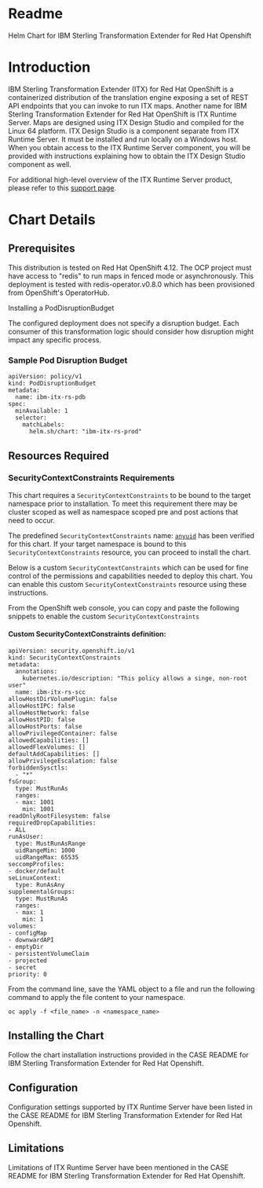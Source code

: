 # Readme

Helm Chart for IBM Sterling Transformation Extender for Red Hat Openshift

# Introduction

IBM Sterling Transformation Extender (ITX) for Red Hat OpenShift is a containerized distribution of the translation engine exposing a set of REST API endpoints that you can invoke to run ITX maps. Another name for IBM Sterling Transformation Extender for Red Hat OpenShift is ITX Runtime Server. Maps are designed using ITX Design Studio and compiled for the Linux 64 platform. ITX Design Studio is a component separate from ITX Runtime Server. It must be installed and run locally on a Windows host. When you obtain access to the ITX Runtime Server component, you will be provided with instructions explaining how to obtain the ITX Design Studio component as well.

For additional high-level overview of the ITX Runtime Server product, please refer to this [support page](https://www.ibm.com/support/pages/node/6829855).

# Chart Details

## Prerequisites

This distribution is tested on Red Hat OpenShift 4.12. The OCP project must have access to "redis" to run maps in fenced mode or asynchronously. This deployment is tested with redis-operator.v0.8.0 which has been provisioned from OpenShift's OperatorHub.

Installing a PodDisruptionBudget

The configured deployment does not specify a disruption budget. Each consumer of this transformation logic should consider how disruption might impact any specific process.

### Sample Pod Disruption Budget

``` { .yaml }
apiVersion: policy/v1
kind: PodDisruptionBudget
metadata:
  name: ibm-itx-rs-pdb
spec:
  minAvailable: 1
  selector:
    matchLabels:
      helm.sh/chart: "ibm-itx-rs-prod"
```

## Resources Required

### SecurityContextConstraints Requirements

This chart requires a `SecurityContextConstraints` to be bound to the target namespace prior to installation. To meet this requirement there may be cluster scoped as well as namespace scoped pre and post actions that need to occur.

The predefined `SecurityContextConstraints` name: [`anyuid`](https://docs.openshift.com/container-platform/4.12/authentication/managing-security-context-constraints.html) has been verified for this chart.  If your target namespace is bound to this `SecurityContextConstraints` resource, you can proceed to install the chart.

Below is a custom `SecurityContextConstraints` which can be used for fine control of the permissions and capabilities needed to deploy this chart. You can enable this custom `SecurityContextConstraints` resource using these instructions.

From the OpenShift web console, you can copy and paste the following snippets to enable the custom `SecurityContextConstraints`

#### Custom SecurityContextConstraints definition:

``` { .yaml }
apiVersion: security.openshift.io/v1
kind: SecurityContextConstraints
metadata:
  annotations:
    kubernetes.io/description: "This policy allows a singe, non-root user" 
  name: ibm-itx-rs-scc
allowHostDirVolumePlugin: false
allowHostIPC: false
allowHostNetwork: false
allowHostPID: false
allowHostPorts: false
allowPrivilegedContainer: false
allowedCapabilities: []
allowedFlexVolumes: []
defaultAddCapabilities: []
allowPrivilegeEscalation: false
forbiddenSysctls:
  - "*"
fsGroup:
  type: MustRunAs
  ranges:
  - max: 1001
    min: 1001
readOnlyRootFilesystem: false
requiredDropCapabilities:
- ALL
runAsUser:
  type: MustRunAsRange
  uidRangeMin: 1000
  uidRangeMax: 65535
seccompProfiles:
- docker/default
seLinuxContext:
  type: RunAsAny
supplementalGroups:
  type: MustRunAs
  ranges:
  - max: 1
    min: 1
volumes:
- configMap
- downwardAPI
- emptyDir
- persistentVolumeClaim
- projected
- secret
priority: 0
```

From the command line, save the YAML object to a file and run the following command to apply the file content to your namespace.

``` { .shell }
oc apply -f <file_name> -n <namespace_name>
```

## Installing the Chart

Follow the chart installation instructions provided in the CASE README for IBM Sterling Transformation Extender for Red Hat Openshift. 

## Configuration

Configuration settings supported by ITX Runtime Server have been listed in the CASE README for IBM Sterling Transformation Extender for Red Hat Openshift. 

## Limitations

Limitations of ITX Runtime Server have been mentioned in the CASE README for IBM Sterling Transformation Extender for Red Hat Openshift.
